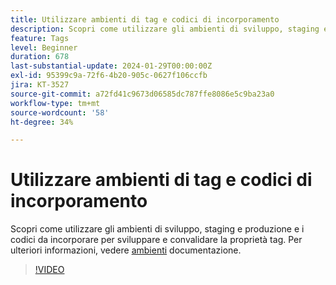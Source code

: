 ```yaml
---
title: Utilizzare ambienti di tag e codici di incorporamento
description: Scopri come utilizzare gli ambienti di sviluppo, staging e produzione e incorporare i codici per sviluppare e convalidare la proprietà tag.
feature: Tags
level: Beginner
duration: 678
last-substantial-update: 2024-01-29T00:00:00Z
exl-id: 95399c9a-72f6-4b20-905c-0627f106ccfb
jira: KT-3527
source-git-commit: a72fd41c9673d06585dc787ffe8086e5c9ba23a0
workflow-type: tm+mt
source-wordcount: '58'
ht-degree: 34%

---
```


# Utilizzare ambienti di tag e codici di incorporamento

Scopri come utilizzare gli ambienti di sviluppo, staging e produzione e i codici da incorporare per sviluppare e convalidare la proprietà tag. Per ulteriori informazioni, vedere [ambienti](https://experienceleague.adobe.com/docs/experience-platform/tags/publish/environments/environments.html?lang=it) documentazione.

>[!VIDEO](https://video.tv.adobe.com/v/28729/?learn=on)
